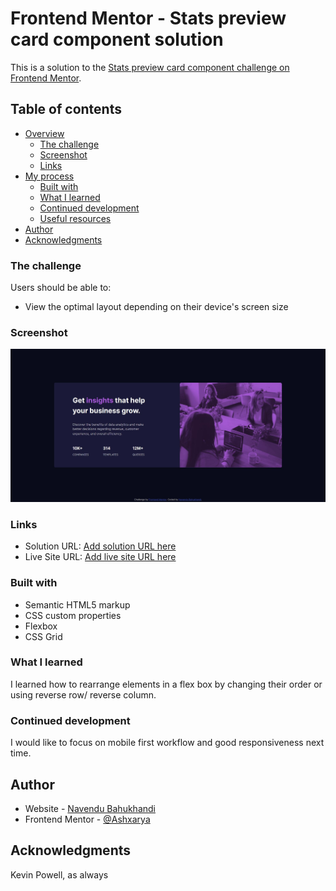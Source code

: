 # Frontend Mentor - Stats preview card component solution

This is a solution to the [Stats preview card component challenge on Frontend Mentor](https://www.frontendmentor.io/challenges/stats-preview-card-component-8JqbgoU62). 

## Table of contents

- [Overview](#overview)
  - [The challenge](#the-challenge)
  - [Screenshot](#screenshot)
  - [Links](#links)
- [My process](#my-process)
  - [Built with](#built-with)
  - [What I learned](#what-i-learned)
  - [Continued development](#continued-development)
  - [Useful resources](#useful-resources)
- [Author](#author)
- [Acknowledgments](#acknowledgments)



### The challenge

Users should be able to:

- View the optimal layout depending on their device's screen size

### Screenshot

![](./screenshot.jpg)

### Links

- Solution URL: [Add solution URL here](https://github.com/Ashxarya/stats-preview-card-component-main)
- Live Site URL: [Add live site URL here](stats-card-ashxarya.netlify.app)

### Built with

- Semantic HTML5 markup
- CSS custom properties
- Flexbox
- CSS Grid

### What I learned

I learned how to rearrange elements in a flex box by changing their order or using reverse row/ reverse column.

### Continued development

I would like to focus on mobile first workflow and good responsiveness next time.

## Author

- Website - [Navendu Bahukhandi](https://github.com/Ashxarya?tab=repositories)
- Frontend Mentor - [@Ashxarya](https://www.frontendmentor.io/profile/Ashxarya)

## Acknowledgments

Kevin Powell, as always
